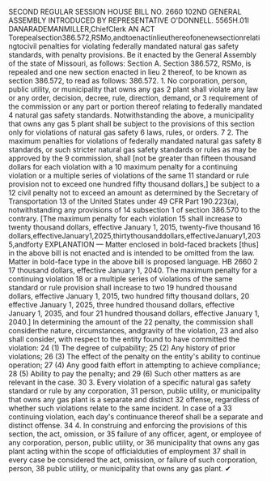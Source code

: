 SECOND REGULAR SESSION
HOUSE BILL NO. 2660
102ND GENERAL ASSEMBLY
INTRODUCED BY REPRESENTATIVE O'DONNELL.
5565H.01I DANARADEMANMILLER,ChiefClerk
AN ACT
Torepealsection386.572,RSMo,andtoenactinlieuthereofonenewsectionrelatingtocivil
penalties for violating federally mandated natural gas safety standards, with penalty
provisions.
Be it enacted by the General Assembly of the state of Missouri, as follows:
Section A. Section 386.572, RSMo, is repealed and one new section enacted in lieu
2 thereof, to be known as section 386.572, to read as follows:
386.572. 1. No corporation, person, public utility, or municipality that owns any gas
2 plant shall violate any law or any order, decision, decree, rule, direction, demand, or
3 requirement of the commission or any part or portion thereof relating to federally mandated
4 natural gas safety standards. Notwithstanding the above, a municipality that owns any gas
5 plant shall be subject to the provisions of this section only for violations of natural gas safety
6 laws, rules, or orders.
7 2. The maximum penalties for violations of federally mandated natural gas safety
8 standards, or such stricter natural gas safety standards or rules as may be approved by the
9 commission, shall [not be greater than fifteen thousand dollars for each violation with a
10 maximum penalty for a continuing violation or a multiple series of violations of the same
11 standard or rule provision not to exceed one hundred fifty thousand dollars,] be subject to a
12 civil penalty not to exceed an amount as determined by the Secretary of Transportation
13 of the United States under 49 CFR Part 190.223(a), notwithstanding any provisions of
14 subsection 1 of section 386.570 to the contrary. [The maximum penalty for each violation
15 shall increase to twenty thousand dollars, effective January 1, 2015, twenty-five thousand
16 dollars,effectiveJanuary1,2025,thirtythousanddollars,effectiveJanuary1,2035,andforty
EXPLANATION — Matter enclosed in bold-faced brackets [thus] in the above bill is not enacted and is
intended to be omitted from the law. Matter in bold-face type in the above bill is proposed language.
HB 2660 2
17 thousand dollars, effective January 1, 2040. The maximum penalty for a continuing violation
18 or a multiple series of violations of the same standard or rule provision shall increase to two
19 hundred thousand dollars, effective January 1, 2015, two hundred fifty thousand dollars,
20 effective January 1, 2025, three hundred thousand dollars, effective January 1, 2035, and four
21 hundred thousand dollars, effective January 1, 2040.] In determining the amount of the
22 penalty, the commission shall considerthe nature, circumstances, andgravity of the violation,
23 and also shall consider, with respect to the entity found to have committed the violation:
24 (1) The degree of culpability;
25 (2) Any history of prior violations;
26 (3) The effect of the penalty on the entity's ability to continue operation;
27 (4) Any good faith effort in attempting to achieve compliance;
28 (5) Ability to pay the penalty; and
29 (6) Such other matters as are relevant in the case.
30 3. Every violation of a specific natural gas safety standard or rule by any corporation,
31 person, public utility, or municipality that owns any gas plant is a separate and distinct
32 offense, regardless of whether such violations relate to the same incident. In case of a
33 continuing violation, each day's continuance thereof shall be a separate and distinct offense.
34 4. In construing and enforcing the provisions of this section, the act, omission, or
35 failure of any officer, agent, or employee of any corporation, person, public utility, or
36 municipality that owns any gas plant acting within the scope of officialduties of employment
37 shall in every case be considered the act, omission, or failure of such corporation, person,
38 public utility, or municipality that owns any gas plant.
✔